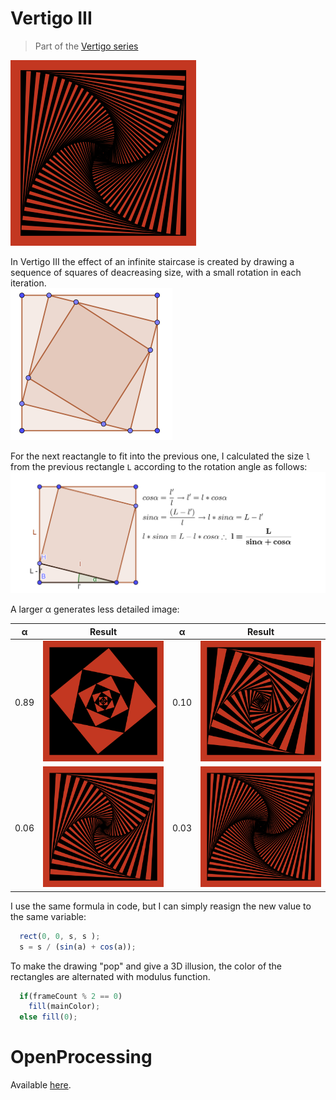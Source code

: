 # Vertigo III
> Part of the [Vertigo series](./generative/p5jsVertigo/)  

![l alpha](./images/vertigoIII_alpha_003.png)  

In Vertigo III the effect of an infinite staircase is created by drawing a sequence of squares of deacreasing size, with a small rotation in each iteration.    
![](./images/squarerotation.png)

For the next reactangle to fit into the previous one, I calculated the size `l` from the previous rectangle `L` according to the rotation angle as follows:  
![](./images/squarecalc.png)  

A larger &alpha; generates less detailed image:  

&alpha;|Result|&alpha;|Result
---|---|---|---|
0.89|![s alpha](./images/vertigoIII_large_alpha.png)|0.10|![m alpha](./images/vertigoIII_alpha_011.png)
0.06|![l alpha](./images/vertigoIII_alpha_006.png)|0.03|![l alpha](./images/vertigoIII_alpha_003.png)


I use the same formula in code, but I can simply reasign the new value to the same variable:
```javascript
  rect(0, 0, s, s );
  s = s / (sin(a) + cos(a));
```



To make the drawing "pop" and give a 3D illusion, the color of the rectangles are alternated with modulus function.
```javascript
  if(frameCount % 2 == 0)
    fill(mainColor);
  else fill(0);
```

# OpenProcessing
Available [here](https://www.openprocessing.org/sketch/544091).
